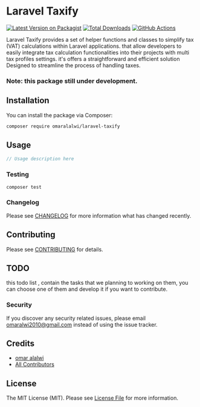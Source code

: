 # Laravel Taxify

[![Latest Version on Packagist](https://img.shields.io/packagist/v/omaralalwi/laravel-taxify.svg?style=flat-square)](https://packagist.org/packages/omaralalwi/laravel-taxify)
[![Total Downloads](https://img.shields.io/packagist/dt/omaralalwi/laravel-taxify.svg?style=flat-square)](https://packagist.org/packages/omaralalwi/laravel-taxify)
[![GitHub Actions](https://github.com/omaralalwi/laravel-taxify/actions/workflows/main.yml/badge.svg)](https://github.com/omaralalwi/laravel-taxify/actions)

Laravel Taxify provides a set of helper functions and classes to simplify tax (VAT) calculations within Laravel applications. that allow developers to easily integrate tax calculation functionalities into their projects with multi tax profiles settings. it's offers a straightforward and efficient solution Designed to streamline the process of handling taxes.

### Note: this package still under development.

## Installation

You can install the package via Composer:

```bash
composer require omaralalwi/laravel-taxify
````

## Usage

```php
// Usage description here
```

### Testing

```bash
composer test
```

### Changelog

Please see [CHANGELOG](CHANGELOG.md) for more information what has changed recently.

## Contributing

Please see [CONTRIBUTING](CONTRIBUTING.md) for details.

## TODO
this todo list , contain the tasks that we planning to working on them, you can choose one of them and develop it if you want to contribute.

### Security

If you discover any security related issues, please email omaralwi2010@gmail.com instead of using the issue tracker.

## Credits

-   [omar alalwi](https://github.com/omaralalwi)
-   [All Contributors](../../contributors)

## License

The MIT License (MIT). Please see [License File](LICENSE.md) for more information.
